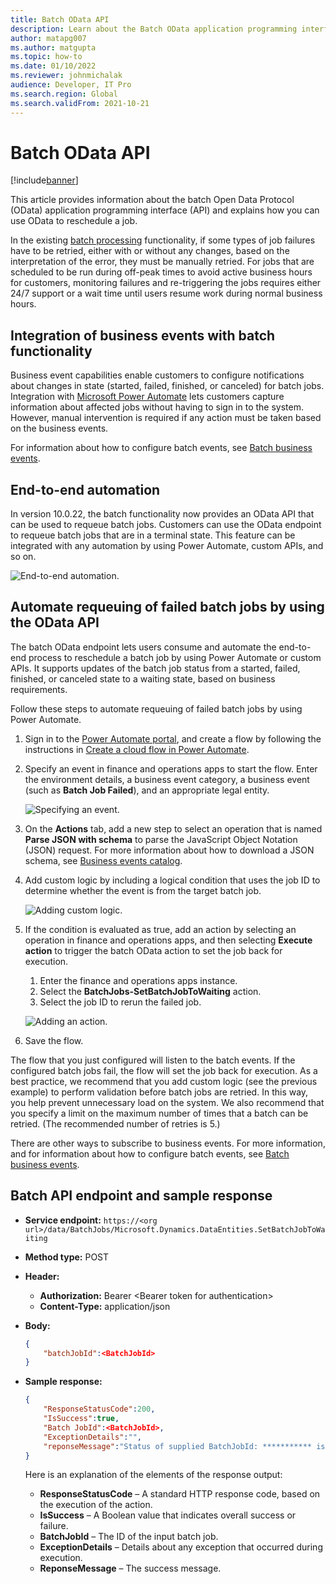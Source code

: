 ```yaml
---
title: Batch OData API
description: Learn about the Batch OData application programming interface (API) and explains how you can use Open Data Protocol (OData) to reschedule a job.
author: matapg007
ms.author: matgupta
ms.topic: how-to
ms.date: 01/10/2022
ms.reviewer: johnmichalak
audience: Developer, IT Pro
ms.search.region: Global
ms.search.validFrom: 2021-10-21
---
```


# Batch OData API

[!include[banner](../includes/banner.md)]

This article provides information about the batch Open Data Protocol (OData) application programming interface (API) and explains how you can use OData to reschedule a job.

In the existing [batch processing](batch-processing-overview.md) functionality, if some types of job failures have to be retried, either with or without any changes, based on the interpretation of the error, they must be manually retried. For jobs that are scheduled to be run during off-peak times to avoid active business hours for customers, monitoring failures and re-triggering the jobs requires either 24/7 support or a wait time until users resume work during normal business hours.

## Integration of business events with batch functionality

Business event capabilities enable customers to configure notifications about changes in state (started, failed, finished, or canceled) for batch jobs. Integration with [Microsoft Power Automate](../business-events/business-events-flow.md) lets customers capture information about affected jobs without having to sign in to the system. However, manual intervention is required if any action must be taken based on the business events.

For information about how to configure batch events, see [Batch business events](../business-events/system-business-events.md).

## End-to-end automation

In version 10.0.22, the batch functionality now provides an OData API that can be used to requeue batch jobs. Customers can use the OData endpoint to requeue batch jobs that are in a terminal state. This feature can be integrated with any automation by using Power Automate, custom APIs, and so on.

![End-to-end automation.](./media/end-to-end-automation.png)


## Automate requeuing of failed batch jobs by using the OData API

The batch OData endpoint lets users consume and automate the end-to-end process to reschedule a batch job by using Power Automate or custom APIs. It supports updates of the batch job status from a started, failed, finished, or canceled state to a waiting state, based on business requirements.

Follow these steps to automate requeuing of failed batch jobs by using Power Automate.

1. Sign in to the [Power Automate portal](https://flow.microsoft.com), and create a flow by following the instructions in [Create a cloud flow in Power Automate](/power-automate/get-started-logic-flow).
2. Specify an event in finance and operations apps to start the flow. Enter the environment details, a business event category, a business event (such as **Batch Job Failed**), and an appropriate legal entity.

    ![Specifying an event.](./media/business-event-occurs.png)

3. On the **Actions** tab, add a new step to select an operation that is named **Parse JSON with schema** to parse the JavaScript Object Notation (JSON) request. For more information about how to download a JSON schema, see [Business events catalog](../business-events/home-page.md#business-event-catalog).
4. Add custom logic by including a logical condition that uses the job ID to determine whether the event is from the target batch job.

    ![Adding custom logic.](./media/condition.png)

5. If the condition is evaluated as true, add an action by selecting an operation in finance and operations apps, and then selecting **Execute action** to trigger the batch OData action to set the job back for execution.

    1. Enter the finance and operations apps instance.
    2. Select the **BatchJobs-SetBatchJobToWaiting** action.
    3. Select the job ID to rerun the failed job.

    ![Adding an action.](./media/execute-odata-api.png)


6. Save the flow.

The flow that you just configured will listen to the batch events. If the configured batch jobs fail, the flow will set the job back for execution. As a best practice, we recommend that you add custom logic (see the previous example) to perform validation before batch jobs are retried. In this way, you help prevent unnecessary load on the system. We also recommend that you specify a limit on the maximum number of times that a batch can be retried. (The recommended number of retries is 5.)

There are other ways to subscribe to business events. For more information, and for information about how to configure batch events, see [Batch business events](../business-events/system-business-events.md).

## Batch API endpoint and sample response

- **Service endpoint:** `https://<org url>/data/BatchJobs/Microsoft.Dynamics.DataEntities.SetBatchJobToWaiting`
- **Method type:** POST
- **Header:**

    - **Authorization:** Bearer \<Bearer token for authentication\>
    - **Content-Type:** application/json

- **Body:**

    ```json
    {
        "batchJobId":<BatchJobId>
    }
    ```

- **Sample response:**

    ```json
    {
        "ResponseStatusCode":200,
        "IsSuccess":true,
        "Batch JobId":<BatchJobId>,
        "ExceptionDetails":"",
        "reponseMessage":"Status of supplied BatchJobId: *********** is Successfully updated to waiting state"
    }
    ```

    Here is an explanation of the elements of the response output:

    - **ResponseStatusCode** – A standard HTTP response code, based on the execution of the action.
    - **IsSuccess** – A Boolean value that indicates overall success or failure.
    - **BatchJobId** – The ID of the input batch job.
    - **ExceptionDetails** – Details about any exception that occurred during execution.
    - **ReponseMessage** – The success message.

